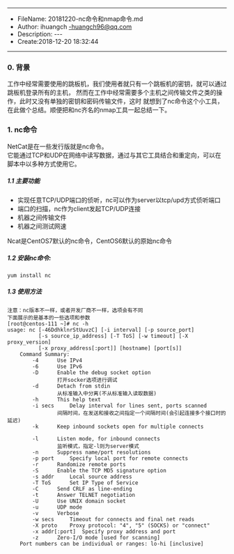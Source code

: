 ___
- FileName: 20181220-nc命令和nmap命令.md
- Author: ihuangch -huangch96@qq.com
- Description: ---
- Create:2018-12-20 18:32:44
___

### 0. 背景
工作中经常需要使用的跳板机，我们使用者就只有一个跳板机的密钥，就可以通过跳板机登录所有的主机，
然而在工作中经常需要多个主机之间传输文件之类的操作，此时又没有单独的密钥和密码传输文件，这时
就想到了nc命令这个小工具，在此做个总结。顺便把和nc齐名的nmap工具一起总结一下。

### 1. nc命令
NetCat是在一些发行版就是nc命令。  
它能通过TCP和UDP在网络中读写数据，通过与其它工具结合和重定向，可以在脚本中以多种方式使用它。  

##### 1.1 主要功能

- 实现任意TCP/UDP端口的侦听，nc可以作为server以tcp/upd方式侦听端口
- 端口的扫描，nc作为client发起TCP/UDP连接
- 机器之间传输文件
- 机器之间测试网速

Ncat是CentOS7默认的nc命令，CentOS6默认的原始nc命令  

##### 1.2 安装nc命令:  
```
yum install nc

```

##### 1.3 使用方法
```
注意：nc版本不一样，或者开发厂商不一样，选项会有不同
下面展示的是基本的一些选项和参数
[root@centos-111 ~]# nc -h
usage: nc [-46DdhklnrStUuvzC] [-i interval] [-p source_port]
	      [-s source_ip_address] [-T ToS] [-w timeout] [-X proxy_version]
	  	  [-x proxy_address[:port]] [hostname] [port[s]]
	Command Summary:
		-4		Use IPv4
		-6		Use IPv6
		-D		Enable the debug socket option
				打开socker选项进行调试
		-d		Detach from stdin
				从标准输入中分离(不从标准输入读取数据)
		-h		This help text
		-i secs		Delay interval for lines sent, ports scanned
				间隔时间，在发送和接收之间指定一个间隔时间(会引起连接多个接口时的延迟)
		-k		Keep inbound sockets open for multiple connects
				
		-l		Listen mode, for inbound connects
				监听模式，指定-l则为server模式
		-n		Suppress name/port resolutions
		-p port		Specify local port for remote connects
		-r		Randomize remote ports
		-S		Enable the TCP MD5 signature option
		-s addr		Local source address
		-T ToS		Set IP Type of Service
		-C		Send CRLF as line-ending
		-t		Answer TELNET negotiation
		-U		Use UNIX domain socket
		-u		UDP mode
		-v		Verbose
		-w secs		Timeout for connects and final net reads
		-X proto	Proxy protocol: "4", "5" (SOCKS) or "connect"
		-x addr[:port]	Specify proxy address and port
		-z		Zero-I/O mode [used for scanning]
	Port numbers can be individual or ranges: lo-hi [inclusive]
```
